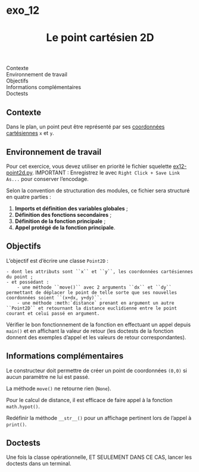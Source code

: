 # exo_12
<html xmlns="http://www.w3.org/1999/xhtml" lang="" xml:lang=""><head>
  <meta charset="utf-8">
  <meta name="generator" content="pandoc">
  <meta name="viewport" content="width=device-width, initial-scale=1.0, user-scalable=yes">
  <title>Le point cartésien 2D</title>
  <style>
    html {
      line-height: 1.5;
      font-family: Georgia, serif;
      font-size: 20px;
      color: #1a1a1a;
      background-color: #fdfdfd;
    }
    body {
      margin: 0 auto;
      max-width: 36em;
      padding-left: 50px;
      padding-right: 50px;
      padding-top: 50px;
      padding-bottom: 50px;
      hyphens: auto;
      word-wrap: break-word;
      text-rendering: optimizeLegibility;
      font-kerning: normal;
    }
    @media (max-width: 600px) {
      body {
        font-size: 0.9em;
        padding: 1em;
      }
    }
    @media print {
      body {
        background-color: transparent;
        color: black;
        font-size: 12pt;
      }
      p, h2, h3 {
        orphans: 3;
        widows: 3;
      }
      h2, h3, h4 {
        page-break-after: avoid;
      }
    }
    p {
      margin: 1em 0;
    }
    a {
      color: #1a1a1a;
    }
    a:visited {
      color: #1a1a1a;
    }
    img {
      max-width: 100%;
    }
    h1, h2, h3, h4, h5, h6 {
      margin-top: 1.4em;
    }
    h5, h6 {
      font-size: 1em;
      font-style: italic;
    }
    h6 {
      font-weight: normal;
    }
    ol, ul {
      padding-left: 1.7em;
      margin-top: 1em;
    }
    li > ol, li > ul {
      margin-top: 0;
    }
    blockquote {
      margin: 1em 0 1em 1.7em;
      padding-left: 1em;
      border-left: 2px solid #e6e6e6;
      color: #606060;
    }
    code {
      font-family: Menlo, Monaco, 'Lucida Console', Consolas, monospace;
      font-size: 85%;
      margin: 0;
    }
    pre {
      margin: 1em 0;
      overflow: auto;
    }
    pre code {
      padding: 0;
      overflow: visible;
    }
    .sourceCode {
     background-color: transparent;
     overflow: visible;
    }
    hr {
      background-color: #1a1a1a;
      border: none;
      height: 1px;
      margin: 1em 0;
    }
    table {
      margin: 1em 0;
      border-collapse: collapse;
      width: 100%;
      overflow-x: auto;
      display: block;
      font-variant-numeric: lining-nums tabular-nums;
    }
    table caption {
      margin-bottom: 0.75em;
    }
    tbody {
      margin-top: 0.5em;
      border-top: 1px solid #1a1a1a;
      border-bottom: 1px solid #1a1a1a;
    }
    th {
      border-top: 1px solid #1a1a1a;
      padding: 0.25em 0.5em 0.25em 0.5em;
    }
    td {
      padding: 0.125em 0.5em 0.25em 0.5em;
    }
    header {
      margin-bottom: 4em;
      text-align: center;
    }
    #TOC li {
      list-style: none;
    }
    #TOC a:not(:hover) {
      text-decoration: none;
    }
    code{white-space: pre-wrap;}
    span.smallcaps{font-variant: small-caps;}
    span.underline{text-decoration: underline;}
    div.column{display: inline-block; vertical-align: top; width: 50%;}
    div.hanging-indent{margin-left: 1.5em; text-indent: -1.5em;}
    ul.task-list{list-style: none;}
  </style>
  <!--[if lt IE 9]>
    <script src="//cdnjs.cloudflare.com/ajax/libs/html5shiv/3.7.3/html5shiv-printshiv.min.js"></script>
  <![endif]-->
</head>
<body>
<header id="title-block-header">
<h1 class="title">Le point cartésien 2D</h1>
</header>
<nav id="TOC" role="doc-toc">
<ul>
<li><a href="#contexte">Contexte</a></li>
<li><a href="#environnement-de-travail">Environnement de travail</a></li>
<li><a href="#objectifs">Objectifs</a></li>
<li><a href="#informations-complémentaires">Informations complémentaires</a></li>
<li><a href="#doctests">Doctests</a></li>
</ul>
</nav>
<style type="text/css">
@import url("https://unpkg.com/sakura.css/css/normalize.css");
@import url("https://unpkg.com/sakura.css/css/sakura.css");
</style>
<h2 id="contexte">Contexte</h2>
<p>Dans le plan, un point peut être représenté par ses <a href="https://fr.wikipedia.org/wiki/Coordonn%C3%A9es_cart%C3%A9siennes">coordonnées cartésiennes</a> <code>x</code> et <code>y</code>.</p>
<h2 id="environnement-de-travail">Environnement de travail</h2>
<p>Pour cet exercice, vous devez utiliser en priorité le fichier squelette <a href="https://perso.esiee.fr/~courivad/python/ex12-point2d.py">ex12-point2d.py</a>. IMPORTANT : Enregistrez le avec <code>Right Click + Save Link As...</code> pour conserver l’encodage.</p>
<p>Selon la convention de structuration des modules, ce fichier sera structuré en quatre parties :</p>
<ol>
<li><strong>Imports et définition des variables globales</strong> ;</li>
<li><strong>Définition des fonctions secondaires</strong> ;</li>
<li><strong>Définition de la fonction principale</strong> ;</li>
<li><strong>Appel protégé de la fonction principale</strong>.</li>
</ol>
<h2 id="objectifs">Objectifs</h2>
<p>L’objectif est d’écrire une classe <code>Point2D</code> :</p>
<pre><code>- dont les attributs sont ``x`` et ``y``, les coordonnées cartésiennes du point ;
- et possédant :
    - une méthode ``move()`` avec 2 arguments ``dx`` et ``dy`` permettant de déplacer le point de telle sorte que ses nouvelles coordonnées soient ``(x+dx, y+dy)``.
    - une méthode :meth:`distance` prenant en argument un autre ``Point2D`` et retournant la distance euclidienne entre le point courant et celui passé en argument.</code></pre>
<p>Vérifier le bon fonctionnement de la fonction en effectuant un appel depuis <code>main()</code> et en affichant la valeur de retour (les doctests de la fonction donnent des exemples d’appel et les valeurs de retour correspondantes).</p>
<h2 id="informations-complémentaires">Informations complémentaires</h2>
<p>Le constructeur doit permettre de créer un point de coordonnées <code>(0,0)</code> si aucun paramètre ne lui est passé.</p>
<p>La méthode <code>move()</code> ne retourne rien (<code>None</code>).</p>
<p>Pour le calcul de distance, il est efficace de faire appel à la fonction <code>math.hypot()</code>.</p>
<p>Redéfinir la méthode <code>__str__()</code> pour un affichage pertinent lors de l’appel à <code>print()</code>.</p>
<h2 id="doctests">Doctests</h2>
<p>Une fois la classe opérationnelle, ET SEULEMENT DANS CE CAS, lancer les doctests dans un terminal.</p>


<nordpass-passkeys></nordpass-passkeys></body></html>
